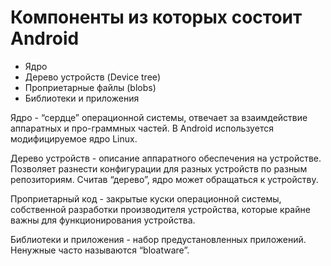 # Компоненты из которых состоит Android

*	Ядро 
*	Дерево устройств (Device tree)
*	Проприетарные файлы (blobs) 
*	Библиотеки и приложения 
 
Ядро - “сердце” операционной системы, отвечает за взаимдействие аппаратных и про-граммных частей. В Android используется модифицируемое ядро Linux. 
 
Дерево устройств - описание аппаратного обеспечения на устройстве. Позволяет разнести конфигурации для разных устройств по разным репозиториям. Считав “дерево”, ядро может обращаться к устройству. 
 
Проприетарный код - закрытые куски операционной системы, собственной разработки производителя устройства, которые крайне важны для функционирования устройства. 
 
Библиотеки и приложения - набор предустановленных приложений. Ненужные часто называются “bloatware”.
